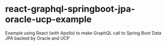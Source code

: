 # react-graphql-springboot-jpa-oracle-ucp-example
Example using React (with Apollo) to make GraphQL call to Spring Boot Data JPA backed by Oracle and UCP
